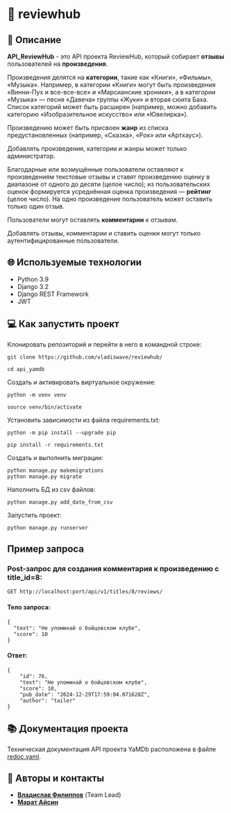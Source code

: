 # :file_folder: reviewhub

## :scroll: Описание
**API_ReviewHub** - это API проекта ReviewHub, который собирает **отзывы** пользователей на **произведения**.

Произведения делятся на **категории**, такие как «Книги», «Фильмы», «Музыка». Например, в категории «Книги» могут быть произведения «Винни-Пух и все-все-все» и «Марсианские хроники», а в категории «Музыка» — песня «Давеча» группы «Жуки» и вторая сюита Баха. Список категорий может быть расширен (например, можно добавить категорию «Изобразительное искусство» или «Ювелирка»).

Произведению может быть присвоен **жанр** из списка предустановленных (например, «Сказка», «Рок» или «Артхаус»).

Добавлять произведения, категории и жанры может только администратор.

Благодарные или возмущённые пользователи оставляют к произведениям текстовые отзывы и ставят произведению оценку в диапазоне от одного до десяти (целое число); из пользовательских оценок формируется усреднённая оценка произведения — **рейтинг** (целое число). На одно произведение пользователь может оставить только один отзыв.

Пользователи могут оставлять **комментарии** к отзывам.

Добавлять отзывы, комментарии и ставить оценки могут только аутентифицированные пользователи.

## :globe_with_meridians: Используемые технологии
- Python 3.9
- Django 3.2
- Django REST Framework
- JWT

## :computer: Как запустить проект

Клонировать репозиторий и перейти в него в командной строке:

```
git clone https://github.com/vladiswave/reviewhub/
```

```
cd api_yamdb
```
Создать и активировать виртуальное окружение:

```
python -m venv venv
```

```
source venv/bin/activate
```

Установить зависимости из файла requirements.txt:

```
python -m pip install --upgrade pip
```

```
pip install -r requirements.txt
```

Создать и выполнить  миграции:

```
python manage.py makemigrations
python manage.py migrate
```

Наполнить БД из csv файлов:

```
python manage.py add_date_from_csv
```

Запустить проект:

```
python manage.py runserver
```

## Пример запроса
### Post-запрос для создания комментария к произведению c title_id=8:

```
GET http://localhost:port/api/v1/titles/8/reviews/
```

#### Тело запроса:

```
{
  "text": "Не упоминай о бойцовском клубе",
  "score": 10
}
```

#### Ответ:

```
{
    "id": 76,
    "text": "Не упоминай о бойцовском клубе",
    "score": 10,
    "pub_date": "2024-12-29T17:59:04.071628Z",
    "author": "tailer"
}
```

## :books: Документация проекта
Техническая документация API проекта YaMDb расположена в файле 
[redoc.yaml](api_yamdb/static/redoc.yaml).

## :busts_in_silhouette: Авторы и контакты 
* [**Владислав Филиппов**](https://github.com/vladiswave) (Team Lead)
* [**Марат Айсин**](https://github.com/mbaisin)
